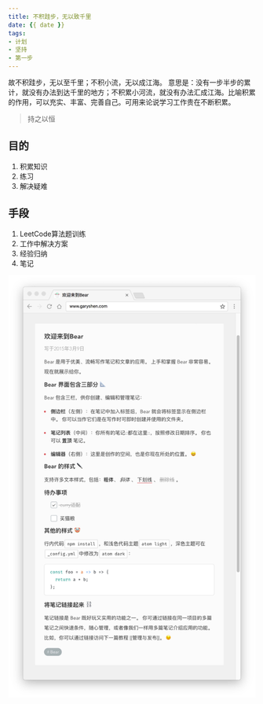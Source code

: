 ```yaml
---
title: 不积跬步，无以致千里
date: {{ date }}
tags: 
- 计划
- 坚持
- 第一步
---
```

故不积跬步，无以至千里；不积小流，无以成江海。
意思是：没有一步半步的累计，就没有办法到达千里的地方；不积累小河流，就没有办法汇成江海。比喻积累的作用，可以充实、丰富、完善自己。可用来论说学习工作贵在不断积累。

<!-- more -->

> 持之以恒

## 目的

1. 积累知识
2. 练习
3. 解决疑难

## 手段

1. LeetCode算法题训练
2. 工作中解决方案
3. 经验归纳
4. 笔记

![screenshot2](first-step/screenshot2.jpg)
